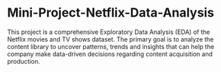 # Mini-Project-Netflix-Data-Analysis
This project is a comprehensive Exploratory Data Analysis (EDA) of the Netflix movies and TV shows dataset. The primary goal is to analyze the content library to uncover patterns, trends and insights that can help the company make data-driven decisions regarding content acquisition and production.
